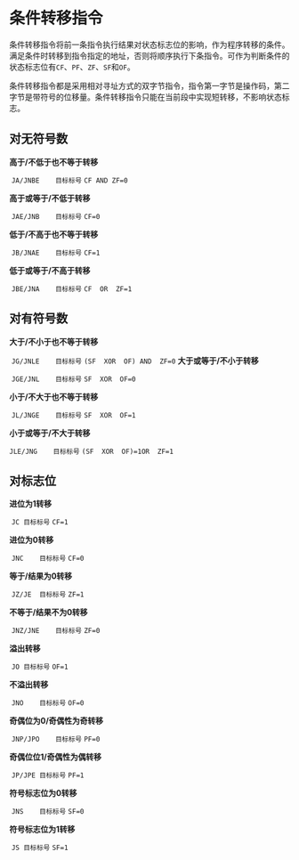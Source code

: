 # 条件转移指令

​	条件转移指令将前一条指令执行结果对状态标志位的影响，作为程序转移的条件。满足条件时转移到指令指定的地址，否则将顺序执行下条指令。可作为判断条件的状态标志位有`CF`、`PF`、`ZF`、`SF`和`OF`。

​	条件转移指令都是采用相对寻址方式的双字节指令，指令第一字节是操作码，第二字节是带符号的位移量。条件转移指令只能在当前段中实现短转移，不影响状态标志。

## 对无符号数

**高于/不低于也不等于转移**   

​	`JA/JNBE	目标标号`	`CF AND ZF=0`

**高于或等于/不低于转移**       

​	`JAE/JNB	目标标号`	`CF=0`

**低于/不高于也不等于转移**    

​	`JB/JNAE	目标标号`	`CF=1`

**低于或等于/不高于转移**    

​	`JBE/JNA	目标标号`	`CF  OR  ZF=1`

## 对有符号数

**大于/不小于也不等于转移**   

​	`JG/JNLE	目标标号`	`(SF  XOR  OF) AND  ZF=0` 
**大于或等于/不小于转移**       

​	`JGE/JNL	目标标号`	`SF  XOR  OF=0`  

**小于/不大于也不等于转移**   

​	`JL/JNGE	目标标号`	`SF  XOR  OF=1` 

**小于或等于/不大于转移**      

`JLE/JNG	目标标号`	`(SF  XOR  OF)=1OR  ZF=1`


## 对标志位

**进位为1转移**         

​	`JC	目标标号`	`CF=1` 

**进位为0转移**         

​	`JNC	目标标号`	`CF=0`

**等于/结果为0转移**          

​	`JZ/JE	目标标号`	`ZF=1`

**不等于/结果不为0转移**  

​	`JNZ/JNE	目标标号`	`ZF=0`

**溢出转移**          

​	`JO	目标标号`	`OF=1`

**不溢出转移**      

​	`JNO	目标标号`	`OF=0`

**奇偶位为0/奇偶性为奇转移**     

​	`JNP/JPO	目标标号`	`PF=0`

**奇偶位位1/奇偶性为偶转移**     

​	`JP/JPE	目标标号`	`PF=1`

**符号标志位为0转移**           

​	`JNS	目标标号`	`SF=0`

**符号标志位为1转移**           

​	`JS	目标标号`	`SF=1`
